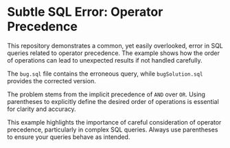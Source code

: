 # Subtle SQL Error: Operator Precedence

This repository demonstrates a common, yet easily overlooked, error in SQL queries related to operator precedence.  The example shows how the order of operations can lead to unexpected results if not handled carefully.

The `bug.sql` file contains the erroneous query, while `bugSolution.sql` provides the corrected version.

The problem stems from the implicit precedence of `AND` over `OR`.  Using parentheses to explicitly define the desired order of operations is essential for clarity and accuracy.

This example highlights the importance of careful consideration of operator precedence, particularly in complex SQL queries.  Always use parentheses to ensure your queries behave as intended.